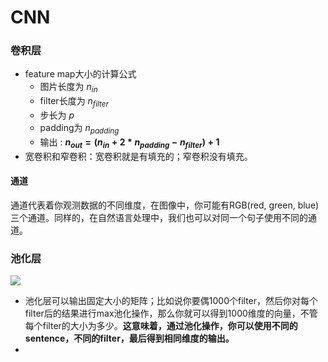 # CNN

### 卷积层

- feature map大小的计算公式
  - 图片长度为 $n_{in}$
  - filter长度为 $n_{filter}$
  - 步长为 $p$
  - padding为 $n_{padding}$
  - 输出 : **$n_{out} = (n_{in} + 2*n_{padding} -n_{filter}) + 1$**
- 宽卷积和窄卷积：宽卷积就是有填充的；窄卷积没有填充。

#### 通道

通道代表着你观测数据的不同维度，在图像中，你可能有RGB(red, green, blue)三个通道。同样的，在自然语言处理中，我们也可以对同一个句子使用不同的通道。

### 池化层

![](http://www.wildml.com/wp-content/uploads/2015/11/Screen-Shot-2015-11-05-at-2.18.38-PM.png)

- 池化层可以输出固定大小的矩阵；比如说你要偶1000个filter，然后你对每个filter后的结果进行max池化操作，那么你就可以得到1000维度的向量，不管每个filter的大小为多少。**这意味着，通过池化操作，你可以使用不同的sentence，不同的filter，最后得到相同维度的输出。**
- ​